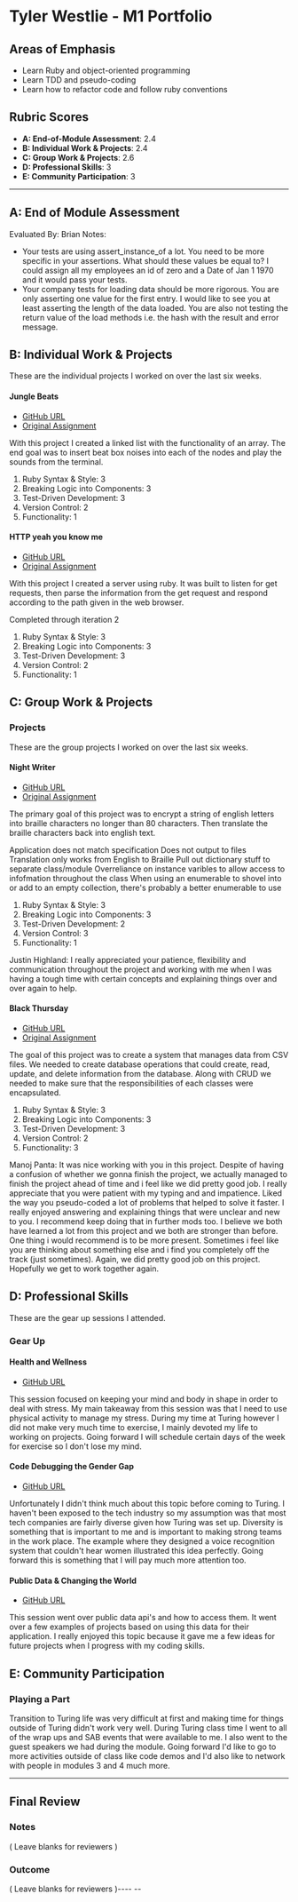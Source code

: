 # Tyler Westlie - M1 Portfolio

## Areas of Emphasis

- Learn Ruby and object-oriented programming
- Learn TDD and pseudo-coding
- Learn how to refactor code and follow ruby conventions

## Rubric Scores

* **A: End-of-Module Assessment**: 2.4
* **B: Individual Work & Projects**: 2.4
* **C: Group Work & Projects**: 2.6
* **D: Professional Skills**: 3
* **E: Community Participation**: 3

-----------------------

## A: End of Module Assessment

Evaluated By: Brian
Notes:
* Your tests are using assert_instance_of a lot. You need to be more specific in your assertions. What should these values be equal to? I could assign all my employees an id of zero and a Date of Jan 1 1970 and it would pass your tests.
* Your company tests for loading data should be more rigorous. You are only asserting one value for the first entry. I would like to see you at least asserting the length of the data loaded. You are also not testing the return value of the load methods i.e. the hash with the result and error message.

## B: Individual Work & Projects

These are the individual projects I worked on over the last six weeks.

#### Jungle Beats

* [GitHub URL](https://github.com/tywestlie/jungle_beats)
* [Original Assignment](http://backend.turing.io/module1/projects/jungle_beat)

With this project I created a linked list with the functionality of an array. The end goal was to insert beat box noises into each of the nodes and play the sounds from the terminal.

1. Ruby Syntax & Style: 3
2. Breaking Logic into Components: 3
3. Test-Driven Development: 3
4. Version Control: 2
5. Functionality: 1

#### HTTP yeah you know me

* [GitHub URL](https://github.com/tywestlie/HTTP_yeah_you_know_me)
* [Original Assignment](http://backend.turing.io/module1/projects/http_yeah_you_know_me)

With this project I created a server using ruby. It was built to listen for get requests, then parse the information from the get request and respond according to the path given in the web browser.

Completed through iteration 2

1. Ruby Syntax & Style: 3
2. Breaking Logic into Components: 3
3. Test-Driven Development: 3
4. Version Control: 2
5. Functionality: 1

## C: Group Work & Projects

### Projects

These are the group projects I worked on over the last six weeks.

#### Night Writer

* [GitHub URL](https://github.com/JHighland/Nite_Writer)
* [Original Assignment](https://github.com/turingschool/backend-curriculum-site/blob/gh-pages/module1/projects/night_writer.markdown)

The primary goal of this project was to encrypt a string of english letters into braille characters no longer than 80 characters. Then translate the braille characters back into english text.

Application does not match specification
Does not output to files
Translation only works from English to Braille
Pull out dictionary stuff to separate class/module
Overreliance on instance varibles to allow access to infofmation throughout the class
When using an enumerable to shovel into or add to an empty collection, there's probably a better enumerable to use

1. Ruby Syntax & Style: 3
2. Breaking Logic into Components: 3
3. Test-Driven Development: 2
4. Version Control: 3
5. Functionality: 1

Justin Highland:
I really appreciated your patience, flexibility and communication throughout the project and working with me when I was having a tough time with certain concepts and explaining things over and over again to help.

#### Black Thursday

* [GitHub URL](https://github.com/manojpanta/black_thursday)
* [Original Assignment](http://backend.turing.io/module1/projects/black_thursday)

The goal of this project was to create a system that manages data from CSV files. We needed to create database operations that could create, read, update, and delete information from the database. Along with CRUD we needed to make sure that the responsibilities of each classes were encapsulated.


1. Ruby Syntax & Style: 3
2. Breaking Logic into Components: 3
3. Test-Driven Development: 3
4. Version Control: 2
5. Functionality: 3

Manoj Panta:
It was nice working with you in this project. Despite of having a confusion of  whether we gonna finish the project, we actually managed to finish the project ahead of time and i feel like we did pretty good job. I really appreciate that you were patient with my typing and and impatience. Liked the way you pseudo-coded a lot of problems that helped to solve it faster. I really enjoyed answering and explaining things that were unclear and new to you. I recommend keep doing that in further mods too. I believe we both have learned a lot from this project and we both are stronger than before. One thing i would recommend is to be more present. Sometimes i feel like you are thinking about something else and i find you completely off the track (just sometimes). Again, we did pretty good job on this project. Hopefully we get to work together again.

## D: Professional Skills
These are the gear up sessions I attended.

### Gear Up

#### Health and Wellness

* [GitHub URL](https://github.com/turingschool/gear-up/blob/master/Mod1_Week1_mental_health_101.md)

This session focused on keeping your mind and body in shape in order to deal with stress. My main takeaway from this session was that I need to use physical activity to manage my stress. During my time at Turing however I did not make very much time to exercise, I mainly devoted my life to working on projects. Going forward I will schedule certain days of the week for exercise so I don't lose my mind.

#### Code Debugging the Gender Gap

* [GitHub URL](https://github.com/turingschool/gear-up/blob/master/Mod1_Week3_Code_debugging_compact_version.md)

Unfortunately I didn't think much about this topic before coming to Turing. I haven't been exposed to the tech industry so my assumption was that most tech companies are fairly diverse given how Turing was set up. Diversity is something that is important to me and is important to making strong teams in the work place. The example where they designed a voice recognition system that couldn't hear women illustrated this idea perfectly. Going forward this is something that I will pay much more attention too.

#### Public Data & Changing the World

* [GitHub URL]()

This session went over public data api's and how to access them. It went over a few examples of projects based on using this data for their application.  I really enjoyed this topic because it gave me a few ideas for future projects when I progress with my coding skills.

## E: Community Participation

### Playing a Part

Transition to Turing life was very difficult at first and making time for things outside of Turing didn't work very well. During Turing class time I went to all of the wrap ups and SAB events that were available to me. I also went to the guest speakers we had during the module. Going forward I'd like to go to more activities outside of class like code demos and I'd also like to network with people in modules 3 and 4 much more.

------------------

## Final Review

### Notes

( Leave blanks for reviewers )

### Outcome

( Leave blanks for reviewers )---- --
